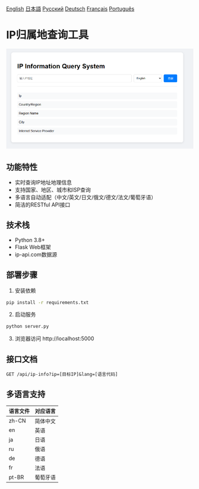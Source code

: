 [English](readme/README.en.md) [日本語](readme/README.ja.md) [Русский](readme/README.ru.md) [Deutsch](readme/README.de.md) [Français](readme/README.fr.md) [Português](readme/README.pt-BR.md)

# IP归属地查询工具

![截图示例](screen/screen1.jpg)

## 功能特性
- 实时查询IP地址地理信息
- 支持国家、地区、城市和ISP查询
- 多语言自动适配（中文/英文/日文/俄文/德文/法文/葡萄牙语）
- 简洁的RESTful API接口

## 技术栈
- Python 3.8+
- Flask Web框架
- ip-api.com数据源

## 部署步骤
1. 安装依赖
```bash
pip install -r requirements.txt
```

2. 启动服务
```bash
python server.py
```

3. 浏览器访问 http://localhost:5000

## 接口文档
```
GET /api/ip-info?ip=[目标IP]&lang=[语言代码]
```

## 多语言支持
| 语言文件 | 对应语言 |
|---------|---------|
| zh-CN | 简体中文 |
| en | 英语 |
| ja | 日语 |
| ru | 俄语 |
| de | 德语 |
| fr | 法语 |
| pt-BR | 葡萄牙语 |